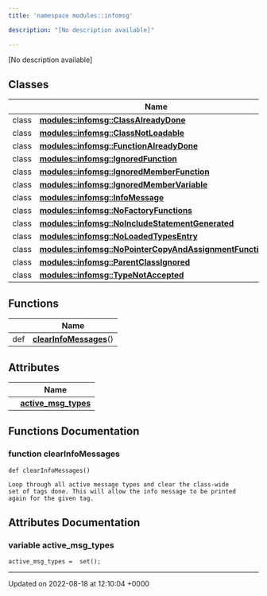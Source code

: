 ```yaml
---
title: 'namespace modules::infomsg'

description: "[No description available]"

---
```







[No description available]

## Classes

|                | Name           |
| -------------- | -------------- |
| class | **[modules::infomsg::ClassAlreadyDone](/documentation/code/gambit_2-2/classes/classmodules_1_1infomsg_1_1classalreadydone/)**  |
| class | **[modules::infomsg::ClassNotLoadable](/documentation/code/gambit_2-2/classes/classmodules_1_1infomsg_1_1classnotloadable/)**  |
| class | **[modules::infomsg::FunctionAlreadyDone](/documentation/code/gambit_2-2/classes/classmodules_1_1infomsg_1_1functionalreadydone/)**  |
| class | **[modules::infomsg::IgnoredFunction](/documentation/code/gambit_2-2/classes/classmodules_1_1infomsg_1_1ignoredfunction/)**  |
| class | **[modules::infomsg::IgnoredMemberFunction](/documentation/code/gambit_2-2/classes/classmodules_1_1infomsg_1_1ignoredmemberfunction/)**  |
| class | **[modules::infomsg::IgnoredMemberVariable](/documentation/code/gambit_2-2/classes/classmodules_1_1infomsg_1_1ignoredmembervariable/)**  |
| class | **[modules::infomsg::InfoMessage](/documentation/code/gambit_2-2/classes/classmodules_1_1infomsg_1_1infomessage/)**  |
| class | **[modules::infomsg::NoFactoryFunctions](/documentation/code/gambit_2-2/classes/classmodules_1_1infomsg_1_1nofactoryfunctions/)**  |
| class | **[modules::infomsg::NoIncludeStatementGenerated](/documentation/code/gambit_2-2/classes/classmodules_1_1infomsg_1_1noincludestatementgenerated/)**  |
| class | **[modules::infomsg::NoLoadedTypesEntry](/documentation/code/gambit_2-2/classes/classmodules_1_1infomsg_1_1noloadedtypesentry/)**  |
| class | **[modules::infomsg::NoPointerCopyAndAssignmentFunctions](/documentation/code/gambit_2-2/classes/classmodules_1_1infomsg_1_1nopointercopyandassignmentfunctions/)**  |
| class | **[modules::infomsg::ParentClassIgnored](/documentation/code/gambit_2-2/classes/classmodules_1_1infomsg_1_1parentclassignored/)**  |
| class | **[modules::infomsg::TypeNotAccepted](/documentation/code/gambit_2-2/classes/classmodules_1_1infomsg_1_1typenotaccepted/)**  |

## Functions

|                | Name           |
| -------------- | -------------- |
| def | **[clearInfoMessages](/documentation/code/gambit_2-2/namespaces/namespacemodules_1_1infomsg/#function-clearinfomessages)**() |

## Attributes

|                | Name           |
| -------------- | -------------- |
| | **[active_msg_types](/documentation/code/gambit_2-2/namespaces/namespacemodules_1_1infomsg/#variable-active-msg-types)**  |


## Functions Documentation

### function clearInfoMessages

```
def clearInfoMessages()
```




```
Loop through all active message types and clear the class-wide
set of tags done. This will allow the info message to be printed
again for the given tag.
```



## Attributes Documentation

### variable active_msg_types

```
active_msg_types =  set();
```





-------------------------------

Updated on 2022-08-18 at 12:10:04 +0000